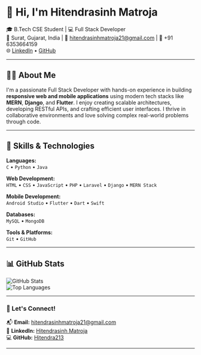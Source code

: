 # 👋 Hi, I'm Hitendrasinh Matroja

🎓 B.Tech CSE Student | 💻 Full Stack Developer  
📍 Surat, Gujarat, India | 📧 hitendrasinhmatroja21@gmail.com | 📱 +91 6353664159  
🌐 [LinkedIn](https://www.linkedin.com/in/hitendrasinh-matroja-027413290/) • [GitHub](https://github.com/Hitendra213)

---

## 👨‍💻 About Me

I'm a passionate Full Stack Developer with hands-on experience in building **responsive web and mobile applications** using modern tech stacks like **MERN**, **Django**, and **Flutter**. I enjoy creating scalable architectures, developing RESTful APIs, and crafting efficient user interfaces. I thrive in collaborative environments and love solving complex real-world problems through code.

---

## 🚀 Skills & Technologies

**Languages:**  
`C` • `Python` • `Java`

**Web Development:**  
`HTML` • `CSS` • `JavaScript` • `PHP` • `Laravel` • `Django` • `MERN Stack`

**Mobile Development:**  
`Android Studio` • `Flutter` • `Dart` • `Swift`

**Databases:**  
`MySQL` • `MongoDB`

**Tools & Platforms:**  
`Git` • `GitHub`

---

## 📊 GitHub Stats

![GitHub Stats](https://github-readme-stats.vercel.app/api?username=Hitendra213&show_icons=true&theme=radical)  
![Top Languages](https://github-readme-stats.vercel.app/api/top-langs/?username=Hitendra213&layout=compact&theme=radical)

---

### 🔗 Let's Connect!

📬 **Email:** hitendrasinhmatroja21@gmail.com  
🔗 **LinkedIn:** [Hitendrasinh Matroja](https://www.linkedin.com/in/hitendrasinh-matroja-027413290/)  
💻 **GitHub:** [Hitendra213](https://github.com/Hitendra213)

---
